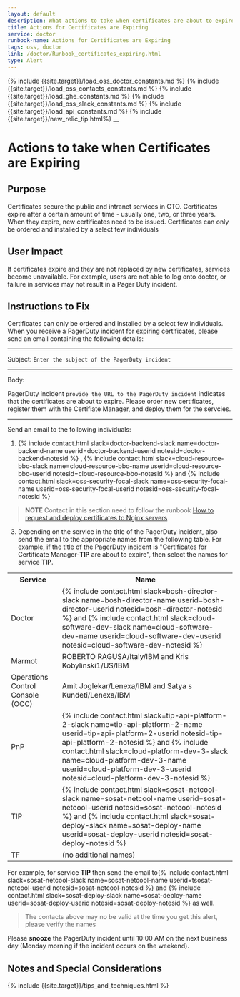 ```yaml
---
layout: default
description: What actions to take when certificates are about to expire
title: Actions for Certificates are Expiring
service: doctor
runbook-name: Actions for Certificates are Expiring
tags: oss, doctor
link: /doctor/Runbook_certificates_expiring.html
type: Alert
---
```


{% include {{site.target}}/load_oss_doctor_constants.md %}
{% include {{site.target}}/load_oss_contacts_constants.md %}
{% include {{site.target}}/load_ghe_constants.md %}
{% include {{site.target}}/load_oss_slack_constants.md %}
{% include {{site.target}}/load_api_constants.md %}
{% include {{site.target}}/new_relic_tip.html%}
__

# Actions to take when Certificates are Expiring

## Purpose
Certificates secure the public and intranet services in CTO.
Certificates expire after a certain amount of time - usually one, two, or three years.
When they expire, new certificates need to be issued.
Certificates can only be ordered and installed by a select few individuals

## User Impact
If certificates expire and they are not replaced by new certificates, services become unavailable.
For example, users are not able to log onto doctor, or failure in services may not result in a Pager Duty incident.

## Instructions to Fix

Certificates can only be ordered and installed by a select few individuals.
When you receive a PagerDuty incident for expiring certificates, please send an email containing the following details:

---

Subject: `Enter the subject of the PagerDuty incident`

---

Body:

   PagerDuty incident `provide the URL to the PagerDuty incident` indicates that the certificates are about to expire.
   Please order new certificates, register them with the Certifiate Manager, and deploy them for the servcies.

---

Send an email to the following individuals:

1. {% include contact.html slack=doctor-backend-slack name=doctor-backend-name userid=doctor-backend-userid notesid=doctor-backend-notesid %} , {% include contact.html slack=cloud-resource-bbo-slack name=cloud-resource-bbo-name userid=cloud-resource-bbo-userid notesid=cloud-resource-bbo-notesid %} and {% include contact.html slack=oss-security-focal-slack name=oss-security-focal-name userid=oss-security-focal-userid notesid=oss-security-focal-notesid %}
  >**NOTE** Contact in this section need to follow the runbook [How to request and deploy certificates to Nginx servers]({{site.baseurl}}/docs/runbooks/apiplatform/ibm/How_to_deploy_certificates_to_Nginx_servers.html)

3. Depending on the service in the title of the PagerDuty incident, also send the email to the appropriate names from the following table. For example, if the title of the PagerDuty incident is "Certificates for Certificate Manager-**TIP** are about to expire", then select
the names for service **TIP**.



<table>
<tbody>
<tr><th>Service</th><th>Name</th></tr>
<tr><td>Doctor</td><td>  {% include contact.html slack=bosh-director-slack name=bosh-director-name userid=bosh-director-userid notesid=bosh-director-notesid %}  and  {% include contact.html slack=cloud-software-dev-slack name=cloud-software-dev-name userid=cloud-software-dev-userid notesid=cloud-software-dev-notesid %}   </td></tr>
<tr><td>Marmot</td><td>ROBERTO RAGUSA/Italy/IBM  and Kris Kobylinski1/US/IBM</td></tr>
<tr><td>Operations Control Console (OCC)</td><td>Amit Joglekar/Lenexa/IBM  and  Satya s Kundeti/Lenexa/IBM</td></tr>
<tr><td>PnP</td><td> {% include contact.html slack=tip-api-platform-2-slack name=tip-api-platform-2-name userid=tip-api-platform-2-userid notesid=tip-api-platform-2-notesid %}  and  {% include contact.html slack=cloud-platform-dev-3-slack name=cloud-platform-dev-3-name userid=cloud-platform-dev-3-userid notesid=cloud-platform-dev-3-notesid %} </td></tr>
<tr><td>TIP</td><td> {% include contact.html slack=sosat-netcool-slack name=sosat-netcool-name userid=sosat-netcool-userid notesid=sosat-netcool-notesid %}  and  {% include contact.html slack=sosat-deploy-slack name=sosat-deploy-name userid=sosat-deploy-userid notesid=sosat-deploy-notesid %}  </td></tr>
<tr><td>TF</td><td>(no additional names)</td></tr>
</tbody>
</table>

   For example, for service **TIP** then send the email to{% include contact.html slack=sosat-netcool-slack name=sosat-netcool-name userid=tsosat-netcool-userid notesid=sosat-netcool-notesid %}  and  {% include contact.html slack=sosat-deploy-slack name=sosat-deploy-name userid=sosat-deploy-userid notesid=sosat-deploy-notesid %} as well.

>The contacts above may no be valid at the time you get this alert, please verify the names

Please **snooze** the PagerDuty incident until 10:00 AM on the next business day (Monday morning if the incident occurs on the weekend).

## Notes and Special Considerations

{% include {{site.target}}/tips_and_techniques.html %}
